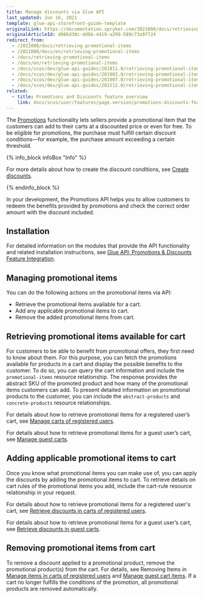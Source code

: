 ```yaml
---
title: Manage discounts via Glue API
last_updated: Jun 16, 2021
template: glue-api-storefront-guide-template
originalLink: https://documentation.spryker.com/2021080/docs/retrieving-promotional-items
originalArticleId: d086d38c-dd6b-4419-a299-589c73a97f24
redirect_from:
  - /2021080/docs/retrieving-promotional-items
  - /2021080/docs/en/retrieving-promotional-items
  - /docs/retrieving-promotional-items
  - /docs/en/retrieving-promotional-items
  - /docs/scos/dev/glue-api-guides/201811.0/retrieving-promotional-items.html
  - /docs/scos/dev/glue-api-guides/201903.0/retrieving-promotional-items.html
  - /docs/scos/dev/glue-api-guides/201907.0/retrieving-promotional-items.html
  - /docs/scos/dev/glue-api-guides/202212.0/retrieving-promotional-items.html  
related:
  - title: Promotions and Discounts feature overview
    link: docs/scos/user/features/page.version/promotions-discounts-feature-overview.html
---
```


The [Promotions](/docs/pbc/all/discount-management/{{site.version}}/discount-management.html) functionality lets sellers provide a promotional item that the customers can add to their carts at a discounted price or even for free. To be eligible for promotions, the purchase must fulfill certain discount conditions—for example, the purchase amount exceeding a certain threshold.

{% info_block infoBox "Info" %}

For more details about how to create the discount conditions, see [Create discounts](/docs/pbc/all/discount-management/{{site.version}}/manage-in-the-back-office/create-discounts.html).

{% endinfo_block %}

In your development, the Promotions API helps you to allow customers to redeem the benefits provided by promotions and check the correct order amount with the discount included.

## Installation

For detailed information on the modules that provide the API functionality and related installation instructions, see [Glue API: Promotions & Discounts Feature Integration](/docs/scos/dev/feature-integration-guides/{{site.version}}/glue-api/glue-api-promotions-and-discounts-feature-integration.html).

## Managing promotional items

You can do the following actions on the promotional items via API:

* Retrieve the promotional items available for a cart.
* Add any applicable promotional items to cart.
* Remove the added promotional items from cart.

## Retrieving promotional items available for cart

For customers to be able to benefit from promotional offers, they first need to know about them. For this purpose, you can fetch the promotions available for products in a cart and display the possible benefits to the customer. To do so, you can query the cart information and include the `promotional-items` resource relationship. The response provides the abstract SKU of the promoted product and how many of the promotional items customers can add. To present detailed information on promotional products to the customer, you can include the `abstract-products` and `concrete-products` resource relationships.

For details about how to retrieve promotional items for a registered user’s cart, see [Manage carts of registered users](/docs/pbc/all/cart-and-checkout/{{site.version}}/base-shop/manage-using-glue-api/manage-carts-of-registered-users/manage-items-in-carts-of-registered-users.html).

 For details about how to retrieve promotional items for a guest user’s cart, see [Manage guest carts](/docs/pbc/all/cart-and-checkout/{{site.version}}/base-shop/manage-using-glue-api/manage-guest-carts/manage-guest-carts.html).

## Adding applicable promotional items to cart

Once you know what promotional items you can make use of, you can apply the discounts by adding the promotional items to cart. To retrieve details on cart rules of the promotional items you add, include the cart-rule resource relationship in your request.

For details about how to retrieve promotional items for a registered user's cart, see [Retrieve discounts in carts of registered users](/docs/pbc/all/discount-management/{{site.version}}/manage-via-glue-api/retrieve-discounts-in-carts-of-registered-users.html).

For details about how to retrieve promotional items for a guest user’s cart, see [Retrieve discounts in guest carts](/docs/pbc/all/discount-management/{{site.version}}/manage-via-glue-api/retrieve-discounts-in-guest-carts.html).

## Removing promotional items from cart

To remove a discount applied to a promotional product, remove the promotional product(s) from the cart. For details, see Removing Items in [Manage items in carts of registered users](/docs/pbc/all/cart-and-checkout/{{site.version}}/base-shop/manage-using-glue-api/manage-carts-of-registered-users/manage-items-in-carts-of-registered-users.html#remove-items-from-a-registered-users-cart) and [Manage guest cart items](/docs/pbc/all/cart-and-checkout/{{site.version}}/marketplace/manage-using-glue-api/guest-carts/manage-guest-cart-items.html#remove-an-item-from-a-guest-cart). If a cart no longer fulfills the conditions of the promotion, all promotional products are removed automatically.
